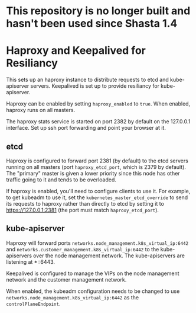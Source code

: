 
# This repository is no longer built and hasn't been used since Shasta 1.4

# Haproxy and Keepalived for Resiliancy

This sets up an haproxy instance to distribute requests to
etcd and kube-apiserver servers.  Keepalived is set up to provide
resiliancy for kube-apiserver.

Haproxy can be enabled by setting `haproxy_enabled` to `true`.  When enabled,
haproxy runs on all masters.

The haproxy stats service is started on port 2382 by default on the 127.0.0.1
interface. Set up ssh port forwarding and point your browser at it.

## etcd
Haproxy is configured to forward port 2381 (by default)
to the etcd servers running on all masters (port `haproxy_etcd_port`, which is
2379 by default). The "primary" master is given a lower priority since this
node has other traffic going to it and tends to be overloaded.

If haproxy is enabled, you'll need to configure clients to use it. For example,
to get kubeadm to use it, set the `kubernetes_master_etcd_override` to send
its requests to haproxy rather than directly to etcd by setting it to
https://127.0.0.1:2381 (the port must match `haproxy_etcd_port`).

## kube-apiserver
Haproxy will forward ports `networks.node_management.k8s_virtual_ip:6442` and
`networks.customer_management.k8s_virtual_ip:6442` to the kube-apiservers
over the node management network.  The kube-apiservers are listening at *::6443.

Keepalived is configured to manage the VIPs on the node management network and
the customer management network.

When enabled, the kubeadm configuration needs to be changed to use
`networks.node_management.k8s_virtual_ip:6442` as the `controlPlaneEndpoint`.
